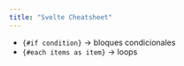 ```yaml
---
title: "Svelte Cheatsheet"
---
```


- `{#if condition}` → bloques condicionales
- `{#each items as item}` → loops
